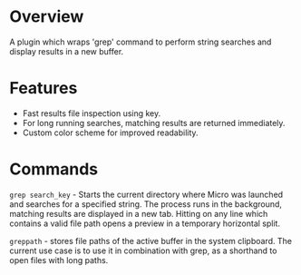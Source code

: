# Overview

A plugin which wraps 'grep' command to perform string searches and display results in a new buffer.

# Features

- Fast results file inspection using <tab> key.
- For long running searches, matching results are returned immediately.
- Custom color scheme for improved readability.

# Commands

 `grep search_key` - Starts the current directory where Micro was launched and searches for a specified string. The process runs in the background, matching results are displayed in a new tab.
Hitting *<tab>* on any line which contains a valid file path opens a preview in a temporary horizontal split.

`greppath` - stores file paths of the active buffer in the system clipboard. The current use case is to use it in combination with grep, as a shorthand to open files with long paths.
